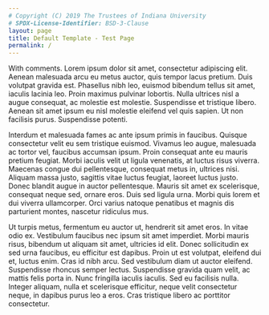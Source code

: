```yaml
---
# Copyright (C) 2019 The Trustees of Indiana University
# SPDX-License-Identifier: BSD-3-Clause
layout: page
title: Default Template - Test Page
permalink: /
---
```


With comments. Lorem ipsum dolor sit amet, consectetur adipiscing elit. Aenean malesuada arcu eu metus auctor, quis tempor lacus pretium. Duis volutpat gravida est. Phasellus nibh leo, euismod bibendum tellus sit amet, iaculis lacinia leo. Proin maximus pulvinar lobortis. Nulla ultrices nisl a augue consequat, ac molestie est molestie. Suspendisse et tristique libero. Aenean sit amet ipsum eu nisl molestie eleifend vel quis sapien. Ut non facilisis purus. Suspendisse potenti.

Interdum et malesuada fames ac ante ipsum primis in faucibus. Quisque consectetur velit eu sem tristique euismod. Vivamus leo augue, malesuada ac tortor vel, faucibus accumsan ipsum. Proin consequat ante eu mauris pretium feugiat. Morbi iaculis velit ut ligula venenatis, at luctus risus viverra. Maecenas congue dui pellentesque, consequat metus in, ultrices nisi. Aliquam massa justo, sagittis vitae luctus feugiat, laoreet luctus justo. Donec blandit augue in auctor pellentesque. Mauris sit amet ex scelerisque, consequat neque sed, ornare eros. Duis sed ligula urna. Morbi quis lorem et dui viverra ullamcorper. Orci varius natoque penatibus et magnis dis parturient montes, nascetur ridiculus mus.

Ut turpis metus, fermentum eu auctor ut, hendrerit sit amet eros. In vitae odio ex. Vestibulum faucibus nec ipsum sit amet imperdiet. Morbi mauris risus, bibendum ut aliquam sit amet, ultricies id elit. Donec sollicitudin ex sed urna faucibus, eu efficitur est dapibus. Proin ut est volutpat, eleifend dui et, luctus enim. Cras id nibh arcu. Sed vestibulum diam ut auctor eleifend. Suspendisse rhoncus semper lectus. Suspendisse gravida quam velit, ac mattis felis porta in. Nunc fringilla iaculis iaculis. Sed eu facilisis nulla. Integer aliquam, nulla et scelerisque efficitur, neque velit consectetur neque, in dapibus purus leo a eros. Cras tristique libero ac porttitor consectetur.

